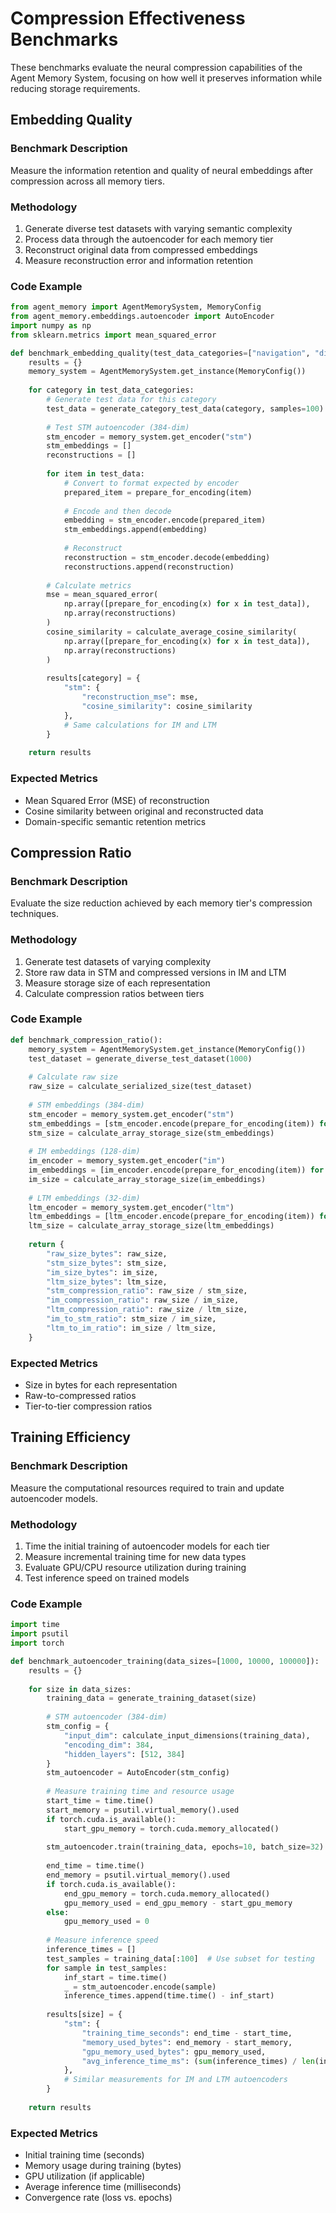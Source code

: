 # Compression Effectiveness Benchmarks

These benchmarks evaluate the neural compression capabilities of the Agent Memory System, focusing on how well it preserves information while reducing storage requirements.

## Embedding Quality

### Benchmark Description
Measure the information retention and quality of neural embeddings after compression across all memory tiers.

### Methodology
1. Generate diverse test datasets with varying semantic complexity
2. Process data through the autoencoder for each memory tier
3. Reconstruct original data from compressed embeddings
4. Measure reconstruction error and information retention

### Code Example
```python
from agent_memory import AgentMemorySystem, MemoryConfig
from agent_memory.embeddings.autoencoder import AutoEncoder
import numpy as np
from sklearn.metrics import mean_squared_error

def benchmark_embedding_quality(test_data_categories=["navigation", "dialogue", "inventory"]):
    results = {}
    memory_system = AgentMemorySystem.get_instance(MemoryConfig())
    
    for category in test_data_categories:
        # Generate test data for this category
        test_data = generate_category_test_data(category, samples=100)
        
        # Test STM autoencoder (384-dim)
        stm_encoder = memory_system.get_encoder("stm")
        stm_embeddings = []
        reconstructions = []
        
        for item in test_data:
            # Convert to format expected by encoder
            prepared_item = prepare_for_encoding(item)
            
            # Encode and then decode
            embedding = stm_encoder.encode(prepared_item)
            stm_embeddings.append(embedding)
            
            # Reconstruct
            reconstruction = stm_encoder.decode(embedding)
            reconstructions.append(reconstruction)
        
        # Calculate metrics
        mse = mean_squared_error(
            np.array([prepare_for_encoding(x) for x in test_data]), 
            np.array(reconstructions)
        )
        cosine_similarity = calculate_average_cosine_similarity(
            np.array([prepare_for_encoding(x) for x in test_data]), 
            np.array(reconstructions)
        )
        
        results[category] = {
            "stm": {
                "reconstruction_mse": mse,
                "cosine_similarity": cosine_similarity
            },
            # Same calculations for IM and LTM
        }
    
    return results
```

### Expected Metrics
- Mean Squared Error (MSE) of reconstruction
- Cosine similarity between original and reconstructed data
- Domain-specific semantic retention metrics

## Compression Ratio

### Benchmark Description
Evaluate the size reduction achieved by each memory tier's compression techniques.

### Methodology
1. Generate test datasets of varying complexity
2. Store raw data in STM and compressed versions in IM and LTM
3. Measure storage size of each representation
4. Calculate compression ratios between tiers

### Code Example
```python
def benchmark_compression_ratio():
    memory_system = AgentMemorySystem.get_instance(MemoryConfig())
    test_dataset = generate_diverse_test_dataset(1000)
    
    # Calculate raw size
    raw_size = calculate_serialized_size(test_dataset)
    
    # STM embeddings (384-dim)
    stm_encoder = memory_system.get_encoder("stm")
    stm_embeddings = [stm_encoder.encode(prepare_for_encoding(item)) for item in test_dataset]
    stm_size = calculate_array_storage_size(stm_embeddings)
    
    # IM embeddings (128-dim)
    im_encoder = memory_system.get_encoder("im")
    im_embeddings = [im_encoder.encode(prepare_for_encoding(item)) for item in test_dataset]
    im_size = calculate_array_storage_size(im_embeddings)
    
    # LTM embeddings (32-dim)
    ltm_encoder = memory_system.get_encoder("ltm")
    ltm_embeddings = [ltm_encoder.encode(prepare_for_encoding(item)) for item in test_dataset]
    ltm_size = calculate_array_storage_size(ltm_embeddings)
    
    return {
        "raw_size_bytes": raw_size,
        "stm_size_bytes": stm_size,
        "im_size_bytes": im_size,
        "ltm_size_bytes": ltm_size,
        "stm_compression_ratio": raw_size / stm_size,
        "im_compression_ratio": raw_size / im_size,
        "ltm_compression_ratio": raw_size / ltm_size,
        "im_to_stm_ratio": stm_size / im_size,
        "ltm_to_im_ratio": im_size / ltm_size,
    }
```

### Expected Metrics
- Size in bytes for each representation
- Raw-to-compressed ratios
- Tier-to-tier compression ratios

## Training Efficiency

### Benchmark Description
Measure the computational resources required to train and update autoencoder models.

### Methodology
1. Time the initial training of autoencoder models for each tier
2. Measure incremental training time for new data types
3. Evaluate GPU/CPU resource utilization during training
4. Test inference speed on trained models

### Code Example
```python
import time
import psutil
import torch

def benchmark_autoencoder_training(data_sizes=[1000, 10000, 100000]):
    results = {}
    
    for size in data_sizes:
        training_data = generate_training_dataset(size)
        
        # STM autoencoder (384-dim)
        stm_config = {
            "input_dim": calculate_input_dimensions(training_data),
            "encoding_dim": 384,
            "hidden_layers": [512, 384]
        }
        stm_autoencoder = AutoEncoder(stm_config)
        
        # Measure training time and resource usage
        start_time = time.time()
        start_memory = psutil.virtual_memory().used
        if torch.cuda.is_available():
            start_gpu_memory = torch.cuda.memory_allocated()
        
        stm_autoencoder.train(training_data, epochs=10, batch_size=32)
        
        end_time = time.time()
        end_memory = psutil.virtual_memory().used
        if torch.cuda.is_available():
            end_gpu_memory = torch.cuda.memory_allocated()
            gpu_memory_used = end_gpu_memory - start_gpu_memory
        else:
            gpu_memory_used = 0
        
        # Measure inference speed
        inference_times = []
        test_samples = training_data[:100]  # Use subset for testing
        for sample in test_samples:
            inf_start = time.time()
            _ = stm_autoencoder.encode(sample)
            inference_times.append(time.time() - inf_start)
        
        results[size] = {
            "stm": {
                "training_time_seconds": end_time - start_time,
                "memory_used_bytes": end_memory - start_memory,
                "gpu_memory_used_bytes": gpu_memory_used,
                "avg_inference_time_ms": (sum(inference_times) / len(inference_times)) * 1000
            },
            # Similar measurements for IM and LTM autoencoders
        }
    
    return results
```

### Expected Metrics
- Initial training time (seconds)
- Memory usage during training (bytes)
- GPU utilization (if applicable)
- Average inference time (milliseconds)
- Convergence rate (loss vs. epochs) 